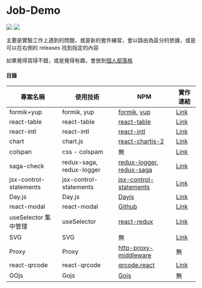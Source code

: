# Job-Demo

<div>
  <img src="https://img.shields.io/badge/made%20by-janlin002-green" />
  <img src="https://img.shields.io/badge/project%20name-JOB--DEMO-blue" />
</div>

主要是實驗工作上遇到的問題，或是新的套件練習，會以路由為區分的依據，或是可以在右側的 releases 找到指定的內容

如果覺得寫得不錯，或是覺得有趣，會放到[個人部落格](https://janlin002.github.io/)

#### 目錄

| 專案名稱               | 使用技術                 | NPM                                                                                                                | 實作連結                                                                                      |
| ---------------------- | ------------------------ | ------------------------------------------------------------------------------------------------------------------ | --------------------------------------------------------------------------------------------- |
| formik+yup             | formik, yup              | [formik](https://www.npmjs.com/package/formik), [yup](https://www.npmjs.com/package/yup)                           | [Link](https://github.com/janlin002/Job-Demo/tree/master/src/Demo/Formik-Yup)                 |
| react-table            | react-table              | [react-table](https://www.npmjs.com/package/react-table)                                                           | [Link](https://github.com/janlin002/Job-Demo/blob/master/src/Demo/Recat-table/ReactTable.jsx) |
| react-intl             | react-intl               | [react-intl](https://www.npmjs.com/package/react-intl)                                                             | [Link](https://github.com/janlin002/Job-Demo/tree/master/src/Demo/React-intl)                 |
| chart                  | chart.js                 | [react-chartjs-2](https://www.npmjs.com/package/react-chartjs-2)                                                   | [Link](https://github.com/janlin002/Job-Demo/tree/master/src/Demo/Chart)                      |
| colspan                | css - colspam            | 無                                                                                                                 | [Link]()                                                                                      |
| saga-check             | redux-saga, redux-logger | [redux-logger](https://www.npmjs.com/package/redux-logger), [redux-saga](https://www.npmjs.com/package/redux-saga) | [Link](https://github.com/janlin002/Job-Demo/blob/master/src/Demo/checkSaga.js)               |
| jsx-control-statements | jsx-control-statements   | [jsx-control-statements](https://www.npmjs.com/package/jsx-control-statements)                                     | [Link]()                                                                                      |
| Day.js                 | Day.js                   | [Dayjs](https://www.npmjs.com/package/dayjs)                                                                       | [Link](https://github.com/janlin002/Job-Demo/tree/master/src/Demo/Dayjs)                      |
| react-modal            | react-modal              | [Github](https://github.com/reactjs/react-modal)                                                                   | [Link](https://github.com/janlin002/Job-Demo/tree/master/src/Demo/React-modal)                |
| useSelector 集中管理   | useSelector              | [react-redux](https://www.npmjs.com/package/react-redux)                                                           | [Link](https://github.com/janlin002/Job-Demo/tree/master/src/Demo/SelectorTest)               |
| SVG                    | SVG                      | 無                                                                                                                 | [Link](https://github.com/janlin002/Job-Demo/tree/master/src/Demo/SVG)                        |
| Proxy                  | Proxy                    | [http-proxy-middleware](https://www.npmjs.com/package/http-proxy-middleware)                                       | 無                                                                                            |
| react-qrcode           | react-qrcode             | [qrcode.react](https://www.npmjs.com/package/qrcode.react)                                                         | [Link]()                                                                                      |
| GOjs                   | Gojs                     | [Gojs](https://www.npmjs.com/package/gojs)                                                                         | 無                                                                                            |

